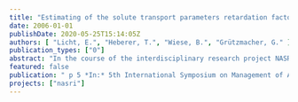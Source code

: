 ```yaml
---
title: "Estimating of the solute transport parameters retardation factor and decay coefficient of pharmaceutical residues using the program visual CXTFIT"
date: 2006-01-01
publishDate: 2020-05-25T15:14:05Z
authors: [ "Licht, E.", "Heberer, T.", "Wiese, B.", "Grützmacher, G." ]
publication_types: ["0"]
abstract: "In the course of the interdisciplinary research project NASRI (natural and artificial systems for recharge and infiltration) many investigations are currently being carried out to assess the risk of break through of persistent organic substances into raw water used for drinking water supply. One part of these studies is the determination of the transport behavior of pharmaceutical residues in test sand filters, so called enclosures, equipped with sampling points at various depths. Breakthrough curves were determined for carbamazepine, primidone (both antiepileptic drugs), clofibric acid (a metabolite of blood lipid lowering agents), diclofenac, ibuprofen (both analgesic drugs) and for chloride, used as a conservative tracer. Retardation coefficients and degradation rates were obtained by using the software Visual CXTFIT. Degradation rates between 0.7 h–1 and 1 h–1 were observed for ibuprofen whereas clofibric acid, primidone, carbamazepine and diclofenac showed no or very little degradation (lambda < 0.06 h–1)."
featured: false
publication: " p 5 *In:* 5th International Symposium on Management of Aquifer Recharge / IHP-VI, Series on Groundwater. Berlin. 11. - 16.6.2005"
projects: ["nasri"]
---
```


